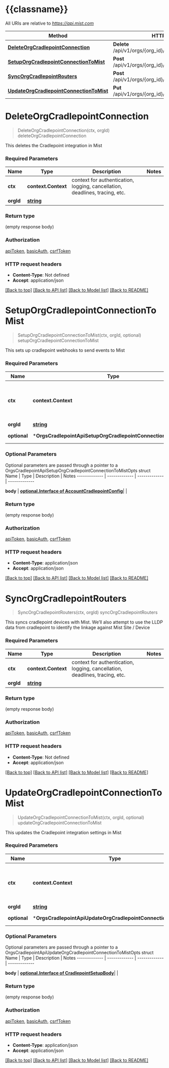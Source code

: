 # {{classname}}

All URIs are relative to *https://api.mist.com*

Method | HTTP request | Description
------------- | ------------- | -------------
[**DeleteOrgCradlepointConnection**](OrgsCradlepointApi.md#DeleteOrgCradlepointConnection) | **Delete** /api/v1/orgs/{org_id}/setting/cradlepoint/setup | deleteOrgCradlepointConnection
[**SetupOrgCradlepointConnectionToMist**](OrgsCradlepointApi.md#SetupOrgCradlepointConnectionToMist) | **Post** /api/v1/orgs/{org_id}/setting/cradlepoint/setup | setupOrgCradlepointConnectionToMist
[**SyncOrgCradlepointRouters**](OrgsCradlepointApi.md#SyncOrgCradlepointRouters) | **Post** /api/v1/orgs/{org_id}/setting/cradlepoint/sync | syncOrgCradlepointRouters
[**UpdateOrgCradlepointConnectionToMist**](OrgsCradlepointApi.md#UpdateOrgCradlepointConnectionToMist) | **Put** /api/v1/orgs/{org_id}/setting/cradlepoint/setup | updateOrgCradlepointConnectionToMist

# **DeleteOrgCradlepointConnection**
> DeleteOrgCradlepointConnection(ctx, orgId)
deleteOrgCradlepointConnection

This deletes the Cradlepoint integration in Mist

### Required Parameters

Name | Type | Description  | Notes
------------- | ------------- | ------------- | -------------
 **ctx** | **context.Context** | context for authentication, logging, cancellation, deadlines, tracing, etc.
  **orgId** | [**string**](.md)|  | 

### Return type

 (empty response body)

### Authorization

[apiToken](../README.md#apiToken), [basicAuth](../README.md#basicAuth), [csrfToken](../README.md#csrfToken)

### HTTP request headers

 - **Content-Type**: Not defined
 - **Accept**: application/json

[[Back to top]](#) [[Back to API list]](../README.md#documentation-for-api-endpoints) [[Back to Model list]](../README.md#documentation-for-models) [[Back to README]](../README.md)

# **SetupOrgCradlepointConnectionToMist**
> SetupOrgCradlepointConnectionToMist(ctx, orgId, optional)
setupOrgCradlepointConnectionToMist

This sets up cradlepoint webhooks to send events to Mist

### Required Parameters

Name | Type | Description  | Notes
------------- | ------------- | ------------- | -------------
 **ctx** | **context.Context** | context for authentication, logging, cancellation, deadlines, tracing, etc.
  **orgId** | [**string**](.md)|  | 
 **optional** | ***OrgsCradlepointApiSetupOrgCradlepointConnectionToMistOpts** | optional parameters | nil if no parameters

### Optional Parameters
Optional parameters are passed through a pointer to a OrgsCradlepointApiSetupOrgCradlepointConnectionToMistOpts struct
Name | Type | Description  | Notes
------------- | ------------- | ------------- | -------------

 **body** | [**optional.Interface of AccountCradlepointConfig**](AccountCradlepointConfig.md)|  | 

### Return type

 (empty response body)

### Authorization

[apiToken](../README.md#apiToken), [basicAuth](../README.md#basicAuth), [csrfToken](../README.md#csrfToken)

### HTTP request headers

 - **Content-Type**: application/json
 - **Accept**: application/json

[[Back to top]](#) [[Back to API list]](../README.md#documentation-for-api-endpoints) [[Back to Model list]](../README.md#documentation-for-models) [[Back to README]](../README.md)

# **SyncOrgCradlepointRouters**
> SyncOrgCradlepointRouters(ctx, orgId)
syncOrgCradlepointRouters

This syncs cradlepoint devices with Mist. We’ll also attempt to use the LLDP data from cradlepoint to identify the linkage against Mist Site / Device

### Required Parameters

Name | Type | Description  | Notes
------------- | ------------- | ------------- | -------------
 **ctx** | **context.Context** | context for authentication, logging, cancellation, deadlines, tracing, etc.
  **orgId** | [**string**](.md)|  | 

### Return type

 (empty response body)

### Authorization

[apiToken](../README.md#apiToken), [basicAuth](../README.md#basicAuth), [csrfToken](../README.md#csrfToken)

### HTTP request headers

 - **Content-Type**: Not defined
 - **Accept**: application/json

[[Back to top]](#) [[Back to API list]](../README.md#documentation-for-api-endpoints) [[Back to Model list]](../README.md#documentation-for-models) [[Back to README]](../README.md)

# **UpdateOrgCradlepointConnectionToMist**
> UpdateOrgCradlepointConnectionToMist(ctx, orgId, optional)
updateOrgCradlepointConnectionToMist

This updates the Cradlepoint integration settings in Mist

### Required Parameters

Name | Type | Description  | Notes
------------- | ------------- | ------------- | -------------
 **ctx** | **context.Context** | context for authentication, logging, cancellation, deadlines, tracing, etc.
  **orgId** | [**string**](.md)|  | 
 **optional** | ***OrgsCradlepointApiUpdateOrgCradlepointConnectionToMistOpts** | optional parameters | nil if no parameters

### Optional Parameters
Optional parameters are passed through a pointer to a OrgsCradlepointApiUpdateOrgCradlepointConnectionToMistOpts struct
Name | Type | Description  | Notes
------------- | ------------- | ------------- | -------------

 **body** | [**optional.Interface of CradlepointSetupBody**](CradlepointSetupBody.md)|  | 

### Return type

 (empty response body)

### Authorization

[apiToken](../README.md#apiToken), [basicAuth](../README.md#basicAuth), [csrfToken](../README.md#csrfToken)

### HTTP request headers

 - **Content-Type**: application/json
 - **Accept**: application/json

[[Back to top]](#) [[Back to API list]](../README.md#documentation-for-api-endpoints) [[Back to Model list]](../README.md#documentation-for-models) [[Back to README]](../README.md)

